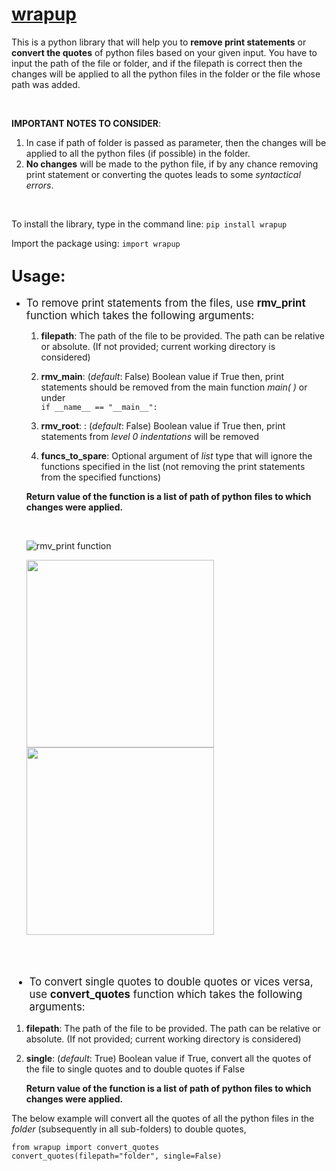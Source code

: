 # <a href="https://pypi.org/project/wrapup/">**wrapup**</a>

This is a python library that will help you to **remove print statements** or **convert the quotes** of python files based on your given input. You have to input the path of the file or folder, and if the filepath is correct then the changes will be applied to all the python files in the folder or the file whose path was added.

<br />

**IMPORTANT NOTES TO CONSIDER**: 
1. In case if path of folder is passed as parameter, then the changes will be applied to all the python files (if possible) in the folder.
2. **No changes** will be made to the python file, if by any chance removing print statement or converting the quotes leads to some _syntactical errors_.

<br />

To install the library, type in the command line:
```pip install wrapup```

Import the package using: ```import wrapup```

## <big>Usage:

* To remove print statements from the files, use **rmv_print** function which takes the following arguments:</big>

  1. **filepath**: The path of the file to be provided. The path can be relative or absolute. (If not provided; current working directory is considered)

  2. **rmv_main**: (_default_: False) Boolean value if True then, print statements should be removed from the main function _main( )_ or under <br />```if __name__ == "__main__":``` 

  3. **rmv_root**: : (_default_: False) Boolean value if True then, print statements from _level 0 indentations_ will be removed 
     
  4. **funcs_to_spare**: Optional argument of _list_ type that will ignore the functions specified in the list (not removing the print statements from the specified functions)
   
   **Return value of the function is a list of path of python files to which changes were applied.**
   
   <br />

   ![rmv_print function](/images/rmv_print.png "rmv_print function")
   
   <grid>
      <row>
      <img src="./images/pythonfile_before.png" height=300></img>
      </row>
      <row>
      <img src="./images/pythonfile_after.png" height=300></img>
      </row>
   </grid>

<br />
<br />
<big> 

* To convert single quotes to double quotes or vices versa, use **convert_quotes** function which takes the following arguments:
</big>

  1. **filepath**: The path of the file to be provided.
   The path can be relative or absolute. (If not provided; current working directory is considered)
   
  2. **single**: (_default_: True) Boolean value if True, convert all the quotes of the file to single quotes and to double quotes if False

     **Return value of the function is a list of path of python files to which changes were applied.**
       
  The below example will convert all the quotes of all the python files in the _folder_ (subsequently in all sub-folders) to double quotes,
  ```
  from wrapup import convert_quotes
  convert_quotes(filepath="folder", single=False)
  ```
